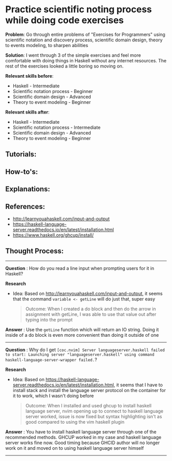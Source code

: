 # Practice scientific noting process while doing code exercises

**Problem**: Go through entire problems of "Exercises for Programmers" using scientific notation and discovery process, scientific domain design, theory to events modeling, to sharpen abilities

**Solution**: I went through 3 of the simple exercises and feel more comfortable with doing things in Haskell without any internet resources. The rest of the exercises looked a little boring so moving on.

**Relevant skills before**:
- Haskell - Intermediate
- Scientific notation process - Beginner
- Scientific domain design - Advanced
- Theory to event modeling - Beginner

**Relevant skills after**:
- Haskell - Intermediate
- Scientific notation process - Intermediate
- Scientific domain design - Advanced
- Theory to event modeling - Beginner

## Tutorials:

## How-to's:

## Explanations:

## References:
- http://learnyouahaskell.com/input-and-output
- https://haskell-language-server.readthedocs.io/en/latest/installation.html
- https://www.haskell.org/ghcup/install/

## Thought Process:
---

**Question**
: How do you read a line input when prompting users for it in Haskell?

**Research**

- Idea: Based on http://learnyouahaskell.com/input-and-output, it seems that the command `variable <- getLine` will do just that, super easy
  >Outcome: When I created a do block and then do the arrow in assignment with getLine, I was able to use that value out after typing into the prompt

**Answer**
: Use the `getLine` function which will return an IO string. Doing it inside of a do block is even more convenient than doing it outside of one

---

**Question**
: Why do I get `[coc.nvim] Server languageserver.haskell failed to start: Launching server "languageserver.haskell" using command haskell-language-server-wrapper failed.`?

**Research**

- Idea: Based on https://haskell-language-server.readthedocs.io/en/latest/installation.html, it seems that I have to install stack and install the language server protocol on the container for it to work, which I wasn't doing before
  >Outcome: When I installed and used ghcup to install haskell language server, nvim opening up to connect to haskell language server worked, issue is now fixed but syntax highlighting isn't as good compared to using the vim haskell plugin

**Answer**
: You have to install haskell language server through one of the recommended methods. GHCUP worked in my case and haskell language server works fine now. Good timing because GHCID author will no longer work on it and moved on to using haskell language server himself

---
